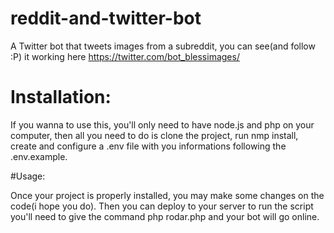 # reddit-and-twitter-bot
A Twitter bot that tweets images from a subreddit,
you can see(and follow :P) it working here https://twitter.com/bot_blessimages/

# Installation:

If you wanna to use this, you'll only need to have node.js and php on your computer, then all you need to do is clone the project,
run nmp install, create and configure a .env file with you informations following the .env.example.

#Usage: 

Once your project is properly installed, you may make some changes on the code(i hope you do). Then you can deploy to your server
to run the script you'll need to give the command php rodar.php and your bot will go online.
